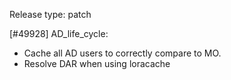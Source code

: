 Release type: patch

[#49928] AD_life_cycle: 
* Cache all AD users to correctly compare to MO. 
* Resolve DAR when using loracache

